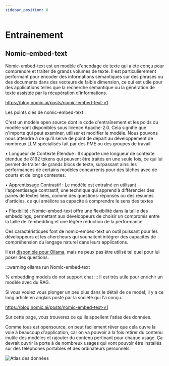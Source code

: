 ```yaml
---
sidebar_position: 8
---
```

# Entrainement

## Nomic-embed-text

Nomic-embed-text est un modèle d'encodage de texte qui a été conçu pour comprendre et traiter de grands volumes de texte. Il est particulièrement performant pour encoder des informations sémantiques sur des phrases ou des documents dans des vecteurs de faible dimension, ce qui est utile pour des applications telles que la recherche sémantique ou la génération de texte assistée par la récupération d'informations.

https://blog.nomic.ai/posts/nomic-embed-text-v1.

Les points clés de nomic-embed-text :

C'est un modèle open source dont le code d'entraînement et les poids du modèle sont disponibles sous licence Apache-2.0. Cela signifie que n'importe qui peut examiner, utiliser et modifier le modèle. Nous pouvons nous attendre à ce qu'il serve de point de départ au développement de nombreux LLM spécialisés fait par des PME ou des groupes de travail.

•  Longueur de Contexte Étendue : Il supporte une longueur de contexte étendue de 8192 tokens qui peuvent être traités en une seule fois, ce qui lui permet de traiter de grands blocs de texte, surpassant ainsi les performances de certains modèles concurrents pour des tâches avec de courts et de longs contextes.

•  Apprentissage Contrastif : Le modèle est entraîné en utilisant l'apprentissage contrastif, une technique qui apprend à différencier des paires de textes liées, comme des questions-réponses ou des résumés d'articles, ce qui améliore sa capacité à comprendre le sens des textes

•  Flexibilité : Nomic-embed-text offre une flexibilité dans la taille des embeddings, permettant aux développeurs de choisir un compromis entre la taille de l'embedding et une légère réduction de la performance

Ces caractéristiques font de nomic-embed-text un outil puissant pour les développeurs et les chercheurs qui souhaitent intégrer des capacités de compréhension du langage naturel dans leurs applications.

Il est [disponible pour Ollama](https://ollama.com/library/nomic-embed-text), mais ne peux pas être utilisé tel quel pour lui poser des questions.

:::warning
ollama run Nomic-embed-text

% embedding models do not support chat
:::
Il est très utile pour enrichir un modèle avec du RAG.

Si vous voulez vous plonger un peu plus dans le détail de ce model, il y a ce long article en anglais posté par la société qui l'a conçu.

https://blog.nomic.ai/posts/nomic-embed-text-v1

Sur cette page, vous trouverez ce qu'ils appellent l'atlas des données. 

Comme tous est opensource, on peut facilement rêver que cela ouvre la voie à beaucoup d'application, car on va pouvoir à la fois retirer du contenu inutile des modèles et rajouter du contenu pertinant pour chaque usage.
Ça devrait ouvrir la porte à de nombreux usages qui vont pouvoir être installés sur des téléphones portables et des ordinateurs personnels.

![Atlas des données](/img/atlas.webp "Atlas de nomic-embed-text")


